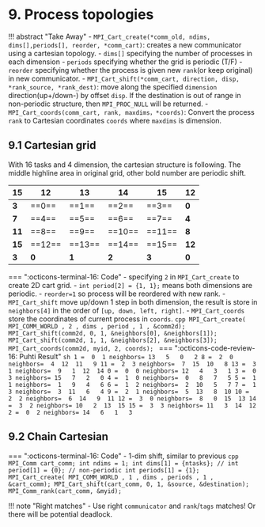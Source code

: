 # 9. Process topologies

!!! abstract "Take Away"
    - `MPI_Cart_create(*comm_old, ndims, dims[],periods[], reorder, *comm_cart)`: creates a new communicator using a cartesian topology.
        - `dims[]` specifying the number of processes in each dimension
        - `periods` specifying whether the grid is periodic (T/F)
        - `reorder` specifying whether the process is given new `rank`(or keep original) in new communicator.
    - `MPI_Cart_shift(*comm_cart, direction, disp, *rank_source, *rank_dest)`: move along the specified `dimension` direction(up+/down-) by offset `disp`. If the destination is out of range in non-periodic structure, then `MPI_PROC_NULL` will be returned.
    - `MPI_Cart_coords(comm_cart, rank, maxdims，*coords)`: Convert the process `rank` to Cartesian coordinates `coords` where `maxdims` is dimension.

## 9.1 Cartesian grid

With 16 tasks and 4 dimension, the cartesian structure is following.
The middle highline area in original grid, other bold number are periodic shift.

| 15     | 12     | 13     | 14     | 15     | 12     |
| ------ | ------ | ------ | ------ | ------ | ------ |
| **3**  | ==0==  | ==1==  | ==2==  | ==3==  | **0**  |
| **7**  | ==4==  | ==5==  | ==6==  | ==7==  | **4**  |
| **11** | ==8==  | ==9==  | ==10== | ==11== | **8**  |
| **15** | ==12== | ==13== | ==14== | ==15== | **12** |
| **3**  | **0**  | **1**  | **2**  | **3**  | **0**  |

=== ":octicons-terminal-16: Code"
    - specifying `2` in `MPI_Cart_create` to create 2D cart grid.
    - `int period[2] = {1, 1};` means both dimensions are periodic.
    - `reorder=1` so process will be reordered with new rank.
    - `MPI_Cart_shift` move up/down 1 step in both dimension, the result is store in `neighbors[4]` in the order of `[up, down, left, right]`.
    - `MPI_Cart_coords` store the coordinates of current process in `coords`.
    ```cpp
    MPI_Cart_create( MPI_COMM_WORLD , 2 , dims , period , 1 , &comm2d);
    MPI_Cart_shift(comm2d, 0, 1, &neighbors[0], &neighbors[1]);
    MPI_Cart_shift(comm2d, 1, 1, &neighbors[2], &neighbors[3]);
    MPI_Cart_coords(comm2d, myid, 2, coords);
    ```
=== ":octicons-code-review-16: Puhti Result"
    ```sh
     1 =  0  1 neighbors= 13   5   0   2
     8 =  2  0 neighbors=  4  12  11   9
    11 =  2  3 neighbors=  7  15  10   8
    13 =  3  1 neighbors=  9   1  12  14
     0 =  0  0 neighbors= 12   4   3   1
     3 =  0  3 neighbors= 15   7   2   0
     4 =  1  0 neighbors=  0   8   7   5
     5 =  1  1 neighbors=  1   9   4   6
     6 =  1  2 neighbors=  2  10   5   7
     7 =  1  3 neighbors=  3  11   6   4
     9 =  2  1 neighbors=  5  13   8  10
    10 =  2  2 neighbors=  6  14   9  11
    12 =  3  0 neighbors=  8   0  15  13
    14 =  3  2 neighbors= 10   2  13  15
    15 =  3  3 neighbors= 11   3  14  12
     2 =  0  2 neighbors= 14   6   1   3
    ```

## 9.2 Chain Cartesian

=== ":octicons-terminal-16: Code"
    - 1-dim shift, similar to previous
    ```cpp
    MPI_Comm cart_comm;
    int ndims = 1;
    int dims[1] = {ntasks};
    // int period[1] = {0}; // non-periodic
    int periods[1] = {1};
    MPI_Cart_create( MPI_COMM_WORLD , 1 , dims , periods , 1 , &cart_comm);
    MPI_Cart_shift(cart_comm, 0, 1, &source, &destination);
    MPI_Comm_rank(cart_comm, &myid);
    ```

!!! note "Right matches"
    - Use right `communicator` and `rank`/`tags` matches! Or there will be potential deadlock.
